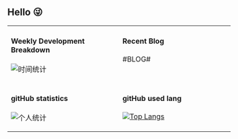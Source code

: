 ## Hello 😜
<table>
<tr>
<td valign="top" width="50%">

#### Weekly Development Breakdown

![时间统计](https://github-readme-stats.vercel.app/api/wakatime?username=Grewer)

</td>
<td valign="top" width="50%">

#### Recent Blog  
 
#BLOG#
</td>
</tr>
<tr>

<td  valign="top" width="50%">

#### gitHub statistics

![个人统计](https://github-readme-stats.vercel.app/api?username=grewer&show_icons=true&icon_color=CE1D2D&text_color=718096&bg_color=ffffff&hide_title=true)

</td>

<td  valign="top" width="50%">

#### gitHub used lang

[![Top Langs](https://github-readme-stats.vercel.app/api/top-langs/?username=grewer&layout=compact)](https://github.com/anuraghazra/github-readme-stats)

</td>

</tr>
</table>





